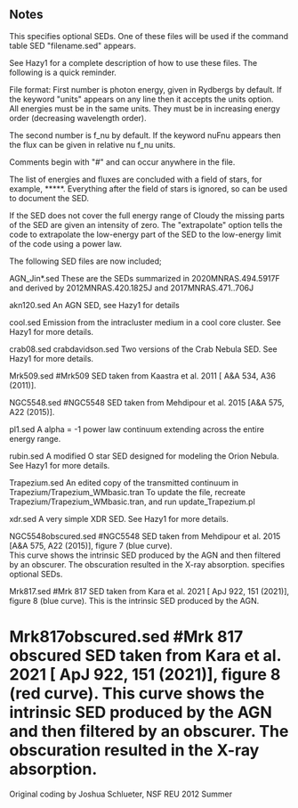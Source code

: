 ## Notes

This specifies optional SEDs.  One of these files will be used if the command
table SED "filename.sed" 
appears.

See Hazy1 for a complete description of how to use these files.
The following is a quick reminder.

File format:
First number is photon energy, given in Rydbergs by default.
If the keyword "units" appears on any line then it accepts 
the units option.  
All energies must be in the same units.
They must be in increasing energy order (decreasing wavelength order).

The second number is f_nu by default.  If the keyword nuFnu
appears then the flux can be given in relative nu f_nu units.

Comments begin with "#" and can occur anywhere in the file.

The list of energies and fluxes are concluded with a field of stars, 
for example, \*\*\*\*\*.
Everything after the field of stars is ignored, so can be used to document the
SED.

If the SED does not cover the full energy range of Cloudy the
missing parts of the SED are given an intensity of zero.
The "extrapolate" option tells the code to extrapolate the low-energy
part of the SED to the low-energy limit of the code using a power law.

The following SED files are now included;

AGN_Jin\*.sed
These are the SEDs summarized in  2020MNRAS.494.5917F and derived by
2012MNRAS.420.1825J  and  2017MNRAS.471..706J 

akn120.sed
An AGN SED, see Hazy1 for details

cool.sed
Emission from the intracluster medium in a cool core cluster.
See Hazy1 for more details.

crab08.sed
crabdavidson.sed
Two versions of the Crab Nebula SED.
See Hazy1 for more details.

Mrk509.sed
#Mrk509 SED taken from Kaastra et al. 2011 [ A&A 534, A36 (2011)]. 

NGC5548.sed
#NGC5548 SED taken from Mehdipour et al. 2015 [A&A 575, A22 (2015)]. 

pl1.sed
A alpha = -1 power law continuum extending across the entire
energy range.

rubin.sed
A modified O star SED designed for modeling the Orion Nebula.
See Hazy1 for more details.

Trapezium.sed
An edited copy of the transmitted continuum in Trapezium/Trapezium_WMbasic.tran
To update the file, recreate Trapezium/Trapezium_WMbasic.tran, and run
update_Trapezium.pl

xdr.sed
A very simple XDR SED.
See Hazy1 for more details.

NGC5548obscured.sed
#NGC5548 SED taken from Mehdipour et al. 2015 [A&A 575, A22 (2015)], figure 7 (blue curve).  
This curve shows the intrinsic SED produced by the AGN and then filtered by an obscurer. 
The obscuration resulted in the X-ray absorption. specifies optional SEDs.  


Mrk817.sed
#Mrk 817 SED taken from Kara et al. 2021 [ ApJ 922, 151 (2021)], figure 8 (blue curve). 
This is the intrinsic SED produced by the AGN.


Mrk817obscured.sed
#Mrk 817 obscured SED taken from Kara et al. 2021 [ ApJ 922, 151 (2021)], figure 8 (red curve). 
This curve shows the intrinsic SED produced by the AGN and then filtered by an obscurer. 
The obscuration resulted in the X-ray absorption.
==========================================================

Original coding by Joshua Schlueter, NSF REU 2012 Summer
